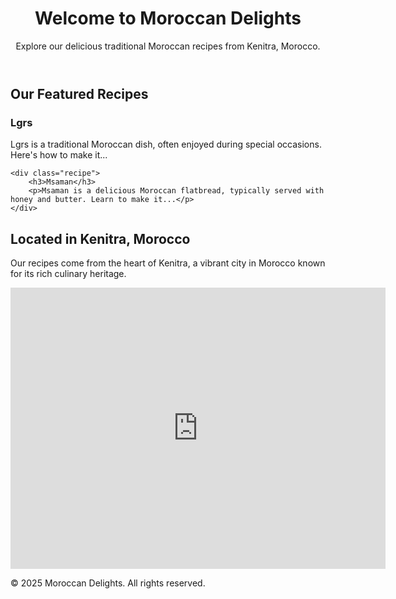 <!DOCTYPE html>
<html lang="en">
<head>
    <meta charset="UTF-8">
    <meta name="viewport" content="width=device-width, initial-scale=1.0">
    <meta name="description" content="Moroccan food recipes like Lgrs and Msaman from Kenitra, Morocco">
    <title>Delicious Moroccan Food - Lgrs & Msaman</title>
    <link rel="stylesheet" href="styles.css">
    <!-- Add your Google Analytics or other scripts here -->
</head>
<body>

<header>
    <h1>Welcome to Moroccan Delights</h1>
    <p>Explore our delicious traditional Moroccan recipes from Kenitra, Morocco.</p>
</header>

<section id="recipes">
    <h2>Our Featured Recipes</h2>
    <div class="recipe">
        <h3>Lgrs</h3>
        <p>Lgrs is a traditional Moroccan dish, often enjoyed during special occasions. Here's how to make it...</p>
    </div>

    <div class="recipe">
        <h3>Msaman</h3>
        <p>Msaman is a delicious Moroccan flatbread, typically served with honey and butter. Learn to make it...</p>
    </div>
</section>

<section id="location">
    <h2>Located in Kenitra, Morocco</h2>
    <p>Our recipes come from the heart of Kenitra, a vibrant city in Morocco known for its rich culinary heritage.</p>
    <!-- Optionally, you can embed a Google Map here -->
    <iframe src="https://www.google.com/maps/embed?pb=!1m18!1m12!1m3!1d2934.792213563305!2d-6.588339084315536!3d34.27001413345961!2m3!1f0!2f0!3f0!3m2!1i1024!2i768!4f13.1!3m3!1m2!1s0xda7f1b4436e5bdb%3A0x78879a4c3c163d91!2sKenitra%2C%20Morocco!5e0!3m2!1sen!2sus!4v1682012125462!5m2!1sen!2sus" width="600" height="450" style="border:0;" allowfullscreen="" loading="lazy"></iframe>
</section>

<footer>
    <p>&copy; 2025 Moroccan Delights. All rights reserved.</p>
</footer>

</body>
</html> 
